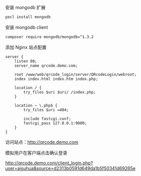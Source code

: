 安装 mongodb 扩展

```sh
pecl install mongodb
```

安装 mongodb client

```sh
composer require mongodb/mongodb=^1.3.2
```

添加 Nginx 站点配置

```nginx
server {
    listen 80;
    server_name qrcode.demo.com;
 
    root /www/web/qrcode_login/server/QRcodeLogin/webroot;
    index index.html index.htm index.php;
 
    location / {
        try_files $uri $uri/ /index.php;
    }
 
    location ~ \.php$ {
        try_files $uri =404;
 
        include fastcgi.conf;
        fastcgi_pass 127.0.0.1:9000;
    }
}
```

访问站点：http://qrcode.demo.com

模拟用户在客户端点击确认登录

http://qrcode.demo.com/client_login.php?user=aisuhua&source=d2313b0591d649da1b5f50341d69265e
